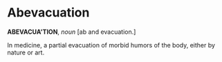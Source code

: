 # Abevacuation

**ABEVACUA'TION**, _noun_ \[ab and evacuation.\]

In medicine, a partial evacuation of morbid humors of the body, either by nature or art.